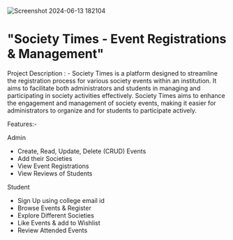 ![Screenshot 2024-06-13 182104](https://github.com/tanishajn12/Society-Events-Project/assets/119069305/86a91da9-6c9e-4f4a-91cd-300a05ff2c4e)

# "Society Times - Event Registrations & Management"

Project Description : -
Society Times is a platform designed to streamline the registration process for various society events within an institution. It aims to facilitate both administrators and students in managing and participating in society activities effectively. Society Times aims to enhance the engagement and management of society events, making it easier for administrators to organize and for students to participate actively.

Features:-

Admin
- Create, Read, Update, Delete (CRUD) Events
- Add their Societies
- View Event Registrations 
- View Reviews of Students

Student
- Sign Up using college email id
- Browse Events & Register
- Explore Different Societies
- Like Events & add to Wishlist
- Review Attended Events
